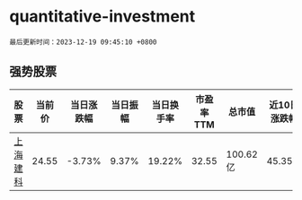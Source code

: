 # quantitative-investment

`最后更新时间：2023-12-19 09:45:10 +0800`

## 强势股票

|股票|当前价|当日涨跌幅|当日振幅|当日换手率|市盈率TTM|总市值|近10日涨跌幅|
|----|----|----|----|----|----|----|----|
|[上海建科](https://xueqiu.com/S/SH603153)|24.55|-3.73%|9.37%|19.22%|32.55|100.62亿|45.35%|
